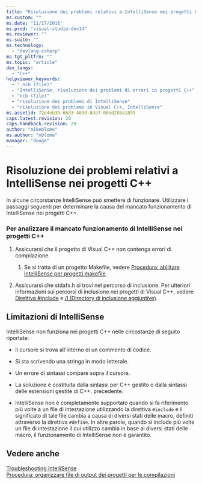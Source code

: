```yaml
---
title: "Risoluzione dei problemi relativi a IntelliSense nei progetti C++ | Microsoft Docs"
ms.custom: ""
ms.date: "11/17/2016"
ms.prod: "visual-studio-dev14"
ms.reviewer: ""
ms.suite: ""
ms.technology: 
  - "devlang-csharp"
ms.tgt_pltfrm: ""
ms.topic: "article"
dev_langs: 
  - "C++"
helpviewer_keywords: 
  - ".ncb (file)"
  - "IntelliSense, risoluzione dei problemi di errori in progetti C++"
  - "ncb (file)"
  - "risoluzione dei problemi di IntelliSense"
  - "risoluzione dei problemi in Visual C++, IntelliSense"
ms.assetid: 72e4eb39-66d3-403d-8da7-00ed288a1899
caps.latest.revision: 20
caps.handback.revision: 20
author: "mikeblome"
ms.author: "mblome"
manager: "douge"
---
```

# Risoluzione dei problemi relativi a IntelliSense nei progetti C++
In alcune circorstanze IntelliSense può smettere di funzionare.  Utilizzare i passaggi seguenti per determinare la causa del mancato funzionamento di IntelliSense nei progetti C\+\+.  
  
### Per analizzare il mancato funzionamento di IntelliSense nei progetti C\+\+  
  
1.  Assicurarsi che il progetto di Visual C\+\+ non contenga errori di compilazione.  
  
    1.  Se si tratta di un progetto Makefile, vedere [Procedura: abilitare IntelliSense per progetti makefile](../Topic/How%20to:%20Enable%20IntelliSense%20for%20Makefile%20Projects.md).  
  
2.  Assicurarsi che stdafx.h si trovi nel percorso di inclusione.  Per ulteriori informazioni sui percorsi di inclusione nei progetti di Visual C\+\+, vedere [Direttiva \#include](/visual-cpp/preprocessor/hash-include-directive-c-cpp) e [\/I \(Directory di inclusione aggiuntive\)](/visual-cpp/build/reference/i-additional-include-directories).  
  
## Limitazioni di IntelliSense  
 IntelliSense non funziona nei progetti C\+\+ nelle circostanze di seguito riportate:  
  
-   Il cursore si trova all'interno di un commento di codice.  
  
-   Si sta scrivendo una stringa in modo letterale.  
  
-   Un errore di sintassi compare sopra il cursore.  
  
-   La soluzione è costituita dalla sintassi per C\+\+ gestito o dalla sintassi delle estensioni gestite di C\+\+. precedente.  
  
-   IntelliSense non è completamente supportato quando si fa riferimento più volte a un file di intestazione utilizzando la direttiva `#include` e il significato di tale file cambia a causa di diversi stati delle macro, definiti attraverso la direttiva `#define`.  In altre parole, quando si include più volte un file di intestazione il cui utilizzo cambia in base ai diversi stati delle macro, il funzionamento di IntelliSense non è garantito.  
  
## Vedere anche  
 [Troubleshooting IntelliSense](http://msdn.microsoft.com/it-it/c1b3adb9-0d48-4770-a51e-392ed818c484)   
 [Procedura: organizzare file di output dei progetti per le compilazioni](../Topic/How%20to:%20Organize%20Project%20Output%20Files%20for%20Builds.md)